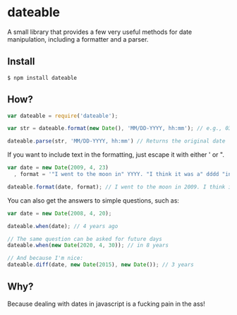 # dateable
A small library that provides a few very useful methods for date manipulation, including a formatter and a parser.

## Install
	$ npm install dateable
	
## How?
```javascript
var dateable = require('dateable');

var str = dateable.format(new Date(), 'MM/DD-YYYY, hh:mm'); // e.g., 03/23-2012, 22:10

dateable.parse(str, 'MM/DD-YYYY, hh:mm') // Returns the original date
```

If you want to include text in the formatting, just escape it with either ' or ".

```javascript
var date = new Date(2009, 4, 23)
  , format = '"I went to the moon in" YYYY. "I think it was a" dddd "in" MMMM';

dateable.format(date, format); // I went to the moon in 2009. I think it was a Saturday in May
```
You can also get the answers to simple questions, such as:

```javascript
var date = new Date(2008, 4, 20);

dateable.when(date); // 4 years ago

// The same question can be asked for future days
dateable.when(new Date(2020, 4, 30)); // in 8 years

// And because I'm nice:
dateable.diff(date, new Date(2015), new Date()); // 3 years
```

## Why?
Because dealing with dates in javascript is a fucking pain in the ass!